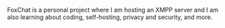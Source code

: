 FoxChat is a personal project where I am hosting an XMPP server and I am also learning about coding, self-hosting, privacy and security, and more. 
